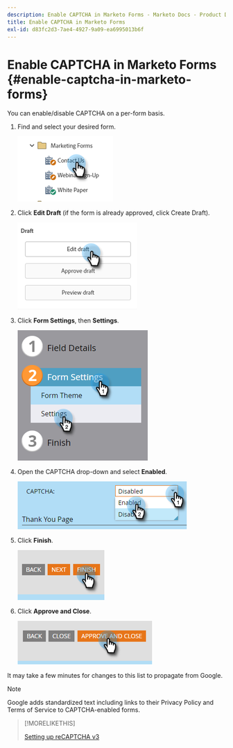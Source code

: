 ```yaml
---
description: Enable CAPTCHA in Marketo Forms - Marketo Docs - Product Documentation
title: Enable CAPTCHA in Marketo Forms
exl-id: d83fc2d3-7ae4-4927-9a09-ea6995013b6f
---
```

# Enable CAPTCHA in Marketo Forms {#enable-captcha-in-marketo-forms}

You can enable/disable CAPTCHA on a per-form basis.

1. Find and select your desired form.

   ![](assets/enable-captcha-in-marketo-forms-1.png)

1. Click **Edit Draft** (if the form is already approved, click Create Draft).

   ![](assets/enable-captcha-in-marketo-forms-2.png)

1. Click **Form Settings**, then **Settings**.

   ![](assets/enable-captcha-in-marketo-forms-3.png)

1. Open the CAPTCHA drop-down and select **Enabled**.

   ![](assets/enable-captcha-in-marketo-forms-4.png)

1. Click **Finish**.

   ![](assets/enable-captcha-in-marketo-forms-5.png)

1. Click **Approve and Close**.

   ![](assets/enable-captcha-in-marketo-forms-6.png)

It may take a few minutes for changes to this list to propagate from Google.

>[!NOTE]
>
>Google adds standardized text including links to their Privacy Policy and Terms of Service to CAPTCHA-enabled forms.

>[!MORELIKETHIS]
>
>[Setting up reCAPTCHA v3](/help/marketo/product-docs/demand-generation/forms/using-captcha/setting-up-recaptcha-v3.md)
